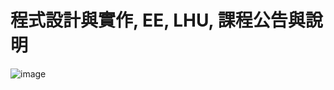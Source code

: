 # 程式設計與實作, EE, LHU, 課程公告與說明

![image](https://github.com/tittayy2107/U1114171012/assets/162245787/d8688d9e-8350-43d5-b85a-54eceaa5272f)

